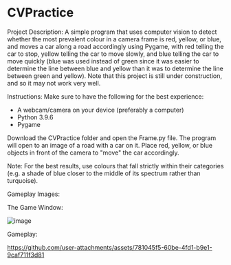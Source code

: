 # CVPractice

Project Description: A simple program that uses computer vision to detect whether the most prevalent colour in a camera frame is red, yellow, or blue, and moves a car along a road accordingly using Pygame, with red telling the car to stop, yellow telling the car to move slowly, and blue telling the car to move quickly (blue was used instead of green since it was easier to determine the line between blue and yellow than it was to determine the line between green and yellow). Note that this project is still under construction, and so it may not work very well. 

Instructions: 
Make sure to have the following for the best experience:
- A webcam/camera on your device (preferably a computer)
- Python 3.9.6
- Pygame

Download the CVPractice folder and open the Frame.py file. The program will open to an image of a road with a car on it. Place red, yellow, or blue objects in front of the camera to "move" the car accordingly. 

Note: For the best results, use colours that fall strictly within their categories (e.g. a shade of blue closer to the middle of its spectrum rather than turquoise).

Gameplay Images:

The Game Window: 

![image](https://github.com/user-attachments/assets/e6007d6c-4a10-4b6c-98a1-531b936d89b6)

Gameplay:

https://github.com/user-attachments/assets/781045f5-60be-4fd1-b9e1-9caf711f3d81

